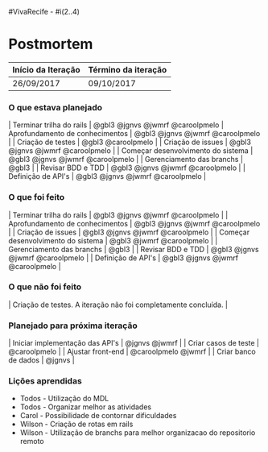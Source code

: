#VivaRecife - #i(2..4)

# Postmortem

Início da Iteração | Término da iteração
------------ | -------------
26/09/2017 | 09/10/2017


### O que estava planejado
| Terminar trilha do rails | @gbl3 @jgnvs @jwmrf @caroolpmelo
| Aprofundamento de conhecimentos | @gbl3 @jgnvs @jwmrf @caroolpmelo |
| Criação de testes | @gbl3 @caroolpmelo |
| Criação de issues | @gbl3 @jgnvs @jwmrf @caroolpmelo |
| Começar desenvolvimento do sistema | @gbl3 @jgnvs @jwmrf @caroolpmelo |
| Gerenciamento das branchs | @gbl3 |
| Revisar BDD e TDD | @gbl3 @jgnvs @jwmrf @caroolpmelo |
| Definição de API's  | @gbl3 @jgnvs @jwmrf @caroolpmelo |

### O que foi feito
| Terminar trilha do rails | @gbl3 @jgnvs @jwmrf @caroolpmelo |
| Aprofundamento de conhecimentos | @gbl3 @jgnvs @jwmrf @caroolpmelo |
| Criação de issues | @gbl3 @jgnvs @jwmrf @caroolpmelo |
| Começar desenvolvimento do sistema | @gbl3 @jwmrf @caroolpmelo |
| Gerenciamento das branchs | @gbl3 |
| Revisar BDD e TDD | @gbl3 @jgnvs @jwmrf @caroolpmelo |
| Definição de API's  | @gbl3 @jgnvs @jwmrf @caroolpmelo |

### O que não foi feito
| Criação de testes. A iteração não foi completamente concluída. |

### Planejado para próxima iteração

| Iniciar implementação das API's | @jgnvs @jwmrf |
| Criar casos de teste | @caroolpmelo |
| Ajustar front-end | @caroolpmelo @jwmrf |
| Criar banco de dados | @jgnvs |

### Lições aprendidas
* Todos - Utilização do MDL
* Todos - Organizar melhor as atividades
* Carol - Possibilidade de contornar dificuldades  
* Wilson - Criação de rotas em rails
* Wilson - Utilização de branchs para melhor organizacao do repositorio remoto
